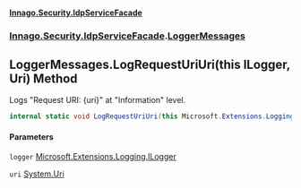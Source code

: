 #### [Innago\.Security\.IdpServiceFacade](../../../../index.md 'index')
### [Innago\.Security\.IdpServiceFacade](../index.md 'Innago\.Security\.IdpServiceFacade').[LoggerMessages](index.md 'Innago\.Security\.IdpServiceFacade\.LoggerMessages')

## LoggerMessages\.LogRequestUriUri\(this ILogger, Uri\) Method

Logs "Request URI: \{uri\}" at "Information" level\.

```csharp
internal static void LogRequestUriUri(this Microsoft.Extensions.Logging.ILogger logger, System.Uri? uri);
```
#### Parameters

<a name='Innago.Security.IdpServiceFacade.LoggerMessages.LogRequestUriUri(thisMicrosoft.Extensions.Logging.ILogger,System.Uri).logger'></a>

`logger` [Microsoft\.Extensions\.Logging\.ILogger](https://learn.microsoft.com/en-us/dotnet/api/microsoft.extensions.logging.ilogger 'Microsoft\.Extensions\.Logging\.ILogger')

<a name='Innago.Security.IdpServiceFacade.LoggerMessages.LogRequestUriUri(thisMicrosoft.Extensions.Logging.ILogger,System.Uri).uri'></a>

`uri` [System\.Uri](https://learn.microsoft.com/en-us/dotnet/api/system.uri 'System\.Uri')